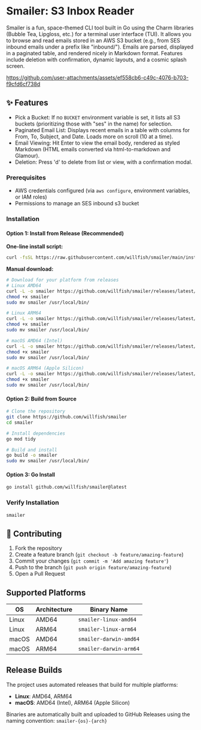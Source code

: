 # Smailer: S3 Inbox Reader

Smailer is a fun, space-themed CLI tool built in Go using the Charm libraries (Bubble Tea, Lipgloss, etc.) for a terminal user interface (TUI). It allows you to browse and read emails stored in an AWS S3 bucket (e.g., from SES inbound emails under a prefix like "inbound/"). Emails are parsed, displayed in a paginated table, and rendered nicely in Markdown format. Features include deletion with confirmation, dynamic layouts, and a cosmic splash screen.


https://github.com/user-attachments/assets/ef558cb6-c49c-4076-b703-f9cfd6cf738d


## ✨ Features

- Pick a Bucket: If no `BUCKET` environment variable is set, it lists all S3 buckets (prioritizing those with "ses" in the name) for selection.
- Paginated Email List: Displays recent emails in a table with columns for From, To, Subject, and Date. Loads more on scroll (10 at a time).
- Email Viewing: Hit Enter to view the email body, rendered as styled Markdown (HTML emails converted via html-to-markdown and Glamour).
- Deletion: Press 'd' to delete from list or view, with a confirmation modal.

### Prerequisites

- AWS credentials configured (via `aws configure`, environment variables, or IAM roles)
- Permissions to manage an SES inbound s3 bucket

### Installation

#### Option 1: Install from Release (Recommended)

**One-line install script:**
```bash
curl -fsSL https://raw.githubusercontent.com/willfish/smailer/main/install | bash
```

**Manual download:**
```bash
# Download for your platform from releases
# Linux AMD64
curl -L -o smailer https://github.com/willfish/smailer/releases/latest/download/smailer-linux-amd64
chmod +x smailer
sudo mv smailer /usr/local/bin/

# Linux ARM64
curl -L -o smailer https://github.com/willfish/smailer/releases/latest/download/smailer-linux-arm64
chmod +x smailer
sudo mv smailer /usr/local/bin/

# macOS AMD64 (Intel)
curl -L -o smailer https://github.com/willfish/smailer/releases/latest/download/smailer-darwin-amd64
chmod +x smailer
sudo mv smailer /usr/local/bin/

# macOS ARM64 (Apple Silicon)
curl -L -o smailer https://github.com/willfish/smailer/releases/latest/download/smailer-darwin-arm64
chmod +x smailer
sudo mv smailer /usr/local/bin/
```

#### Option 2: Build from Source

```bash
# Clone the repository
git clone https://github.com/willfish/smailer
cd smailer

# Install dependencies
go mod tidy

# Build and install
go build -o smailer
sudo mv smailer /usr/local/bin/
```

#### Option 3: Go Install

```bash
go install github.com/willfish/smailer@latest
```

### Verify Installation

```bash
smailer
```

## 🤝 Contributing

1. Fork the repository
2. Create a feature branch (`git checkout -b feature/amazing-feature`)
3. Commit your changes (`git commit -m 'Add amazing feature'`)
4. Push to the branch (`git push origin feature/amazing-feature`)
5. Open a Pull Request

## Supported Platforms

| OS      | Architecture | Binary Name                  |
|---------|-------------|------------------------------|
| Linux   | AMD64       | `smailer-linux-amd64`        |
| Linux   | ARM64       | `smailer-linux-arm64`        |
| macOS   | AMD64       | `smailer-darwin-amd64`       |
| macOS   | ARM64       | `smailer-darwin-arm64`       |

## Release Builds

The project uses automated releases that build for multiple platforms:

- **Linux**: AMD64, ARM64
- **macOS**: AMD64 (Intel), ARM64 (Apple Silicon)

Binaries are automatically built and uploaded to GitHub Releases using the naming convention:
`smailer-{os}-{arch}`
